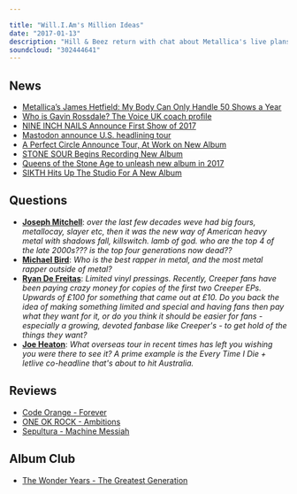 ```yaml
---

title: "Will.I.Am's Million Ideas"
date: "2017-01-13"
description: "Hill & Beez return with chat about Metallica's live plans, the pros and cons of Bush's Gavin Rossdale on The Voice, there are reviews on the new albums from Code Orange, One OK Rock and Sepultura and our Album Club comes on The Wonder Years' The Greatest Generation."
soundcloud: "302444641"
---
```


## News

- [Metallica’s James Hetfield: My Body Can Only Handle 50 Shows a Year](http://loudwire.com/metallica-james-hetfield-body-handle-50-shows-year/)
- [Who is Gavin Rossdale? The Voice UK coach profile](http://www.radiotimes.com/news/2017-01-15/who-is-gavin-rossdale-the-voice-uk-coach-profile)
- [NINE INCH NAILS Announce First Show of 2017](http://www.metalinjection.net/latest-news/nine-inch-nails-announce-first-show-of-2017-and-its-headlining-a-festival-in-nyc)
- [Mastodon announce U.S. headlining tour](http://www.altpress.com/news/entry/mastodon_announce_u.s._headlining_tour_with_eagles_of_death_metal_and_russi)
- [A Perfect Circle Announce Tour, At Work on New Album](http://pitchfork.com/news/70493-a-perfect-circle-announce-tour-at-work-on-new-album/)
- [STONE SOUR Begins Recording New Album](http://www.blabbermouth.net/news/stone-sour-begins-recording-new-album/)
- [Queens of the Stone Age to unleash new album in 2017](http://consequenceofsound.net/2017/01/queens-of-the-stone-age-to-unleash-new-album-in-2017/)
- [SIKTH Hits Up The Studio For A New Album](http://www.metalinjection.net/av/sikth-hits-up-the-studio-for-a-new-album)


## Questions

- **[Joseph Mitchell](https://www.facebook.com/thatsnotmetalpodcast/photos/a.1814755825417620.1073741828.1814737015419501/2032520770307790/?type=3&comment_id=2032720770287790&comment_tracking=%7B%22tn%22%3A%22R9%22%7D)**: *over the last few decades weve had big fours, metallocay, slayer etc, then it was the new way of American heavy metal with shadows fall, killswitch. lamb of god. who are the top 4 of the late 2000s??? is the top four generations now dead??*
- **[Michael Bird](https://www.facebook.com/thatsnotmetalpodcast/photos/a.1814755825417620.1073741828.1814737015419501/2032520770307790/?type=3&comment_id=2032655596960974&comment_tracking=%7B%22tn%22%3A%22R9%22%7D)**: *Who is the best rapper in metal, and the most metal rapper outside of metal?*
- **[Ryan De Freitas](https://www.facebook.com/thatsnotmetalpodcast/photos/a.1814755825417620.1073741828.1814737015419501/2032520770307790/?type=3&comment_id=2033211126905421&comment_tracking=%7B%22tn%22%3A%22R9%22%7D)**: *Limited vinyl pressings. Recently, Creeper fans have been paying crazy money for copies of the first two Creeper EPs. Upwards of £100 for something that came out at £10. Do you back the idea of making something limited and special and having fans then pay what they want for it, or do you think it should be easier for fans - especially a growing, devoted fanbase like Creeper's - to get hold of the things they want?*
- **[Joe Heaton](https://www.facebook.com/thatsnotmetalpodcast/photos/a.1814755825417620.1073741828.1814737015419501/2032520770307790/?type=3&comment_id=2032526213640579&comment_tracking=%7B%22tn%22%3A%22R9%22%7D)**: *What overseas tour in recent times has left you wishing you were there to see it? A prime example is the Every Time I Die + letlive co-headline that's about to hit Australia.*


## Reviews

- [Code Orange - Forever](https://itunes.apple.com/gb/album/forever/id1168090912)
- [ONE OK ROCK - Ambitions](https://itunes.apple.com/gb/album/ambitions/id1176157333)
- [Sepultura - Machine Messiah](https://itunes.apple.com/gb/album/machine-messiah/id1171375324)


## Album Club

- [The Wonder Years - The Greatest Generation](https://itunes.apple.com/gb/album/the-greatest-generation/id626543616)
